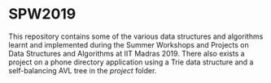 # SPW2019
This repository contains some of the various data structures and algorithms learnt and implemented during the Summer Workshops and Projects on Data Structures and Algorithms at IIT Madras 2019. There also exists a project on a phone directory application using a Trie data structure and a self-balancing AVL tree in the _project_ folder.
